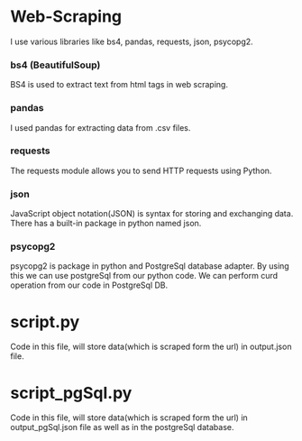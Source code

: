 # Web-Scraping
I use various libraries like bs4, pandas, requests, json, psycopg2.
### bs4 (BeautifulSoup)
BS4 is used to extract text from html tags in web scraping.
### pandas
I used pandas for extracting data from .csv files.
### requests
The requests module allows you to send HTTP requests using Python.
### json
JavaScript object notation(JSON) is syntax for storing and exchanging data.
There has a built-in package in python named json.
### psycopg2
psycopg2 is package in python and PostgreSql database adapter. By using this we can use postgreSql from our python code.
We can perform curd operation from our code in PostgreSql DB.

# script.py
Code in this file, will store data(which is scraped form the url) in output.json file.

# script_pgSql.py
Code in this file, will store data(which is scraped form the url) in output_pgSql.json file as well as in the postgreSql database.
